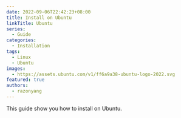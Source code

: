 ```yaml
---
date: 2022-09-06T22:42:23+08:00
title: Install on Ubuntu
linkTitle: Ubuntu
series:
  - Guide
categories:
  - Installation
tags:
  - Linux
  - Ubuntu
images:
  - https://assets.ubuntu.com/v1/ff6a9a38-ubuntu-logo-2022.svg
featured: true
authors:
  - razonyang
---
```


This guide show you how to install on Ubuntu.
